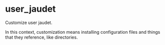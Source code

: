 user_jaudet
===========

Customize user jaudet.

In this context, customization means installing configuration files and things that they reference,
like directories.

